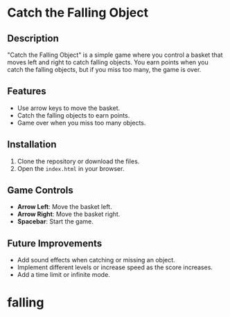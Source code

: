 # Catch the Falling Object

## Description

"Catch the Falling Object" is a simple game where you control a basket that moves left and right to catch falling objects. You earn points when you catch the falling objects, but if you miss too many, the game is over.

## Features
- Use arrow keys to move the basket.
- Catch the falling objects to earn points.
- Game over when you miss too many objects.

## Installation
1. Clone the repository or download the files.
2. Open the `index.html` in your browser.

## Game Controls
- **Arrow Left**: Move the basket left.
- **Arrow Right**: Move the basket right.
- **Spacebar**: Start the game.

## Future Improvements
- Add sound effects when catching or missing an object.
- Implement different levels or increase speed as the score increases.
- Add a time limit or infinite mode.
# falling
